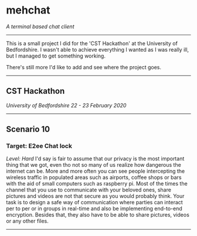 # mehchat
*A terminal based chat client*

------
This is a small project I did for the 'CST Hackathon' at the University of Bedfordshire. I wasn't able to achieve everything I wanted as I was really ill, but I managed to get something working.

There's still more I'd like to add and see where the project goes. 

------

## CST Hackathon
*University of Bedfordshire*
*22 - 23 February 2020*

------

## Scenario 10
### Target: E2ee Chat lock
*Level: Hard*
I'd say is fair to assume that our privacy is the most important thing that we got, even tho not so many of us realize how dangerous the internet can be. More and more often you can see people intercepting the wireless traffic in populated areas such as airports, coffee shops or bars with the aid of small computers such as raspberry pi. Most of the times the channel that you use to communicate with your beloved ones, share pictures and videos are not that secure as you would probably think. Your task is to design a safe way of communication where parties can interact per to per or in groups in real-time and also be implementing end-to-end encryption. Besides that, they also have to be able to share pictures, videos or any other files.

------